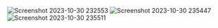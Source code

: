 ![Screenshot 2023-10-30 232553](https://github.com/Rishu-ri/amazon-homepage-clone.github.io/assets/148881708/82c8bf03-cb35-4bf6-9df1-56c8434b9e6f)
![Screenshot 2023-10-30 235447](https://github.com/Rishu-ri/amazon-homepage-clone.github.io/assets/148881708/c5a4736a-5098-4020-a97c-e434d761fda9)
![Screenshot 2023-10-30 235511](https://github.com/Rishu-ri/amazon-homepage-clone.github.io/assets/148881708/1d7028fe-bcce-435b-8120-5ccae284dc13)
